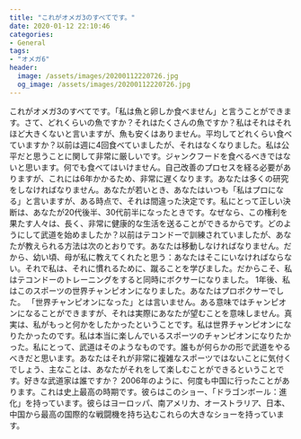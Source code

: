 ```yaml
---
title: "これがオメガ3のすべてです。"
date: 2020-01-12 22:10:46
categories:
- General
tags:
- "オメガ6"
header:
  image: /assets/images/20200112220726.jpg
  og_image: /assets/images/20200112220726.jpg
---
```


これがオメガ3のすべてです。「私は魚と卵しか食べません」と言うことができます。さて、どれくらいの魚ですか？それはたくさんの魚ですか？私はそれはそれほど大きくないと言いますが、魚も安くはありません。平均してどれくらい食べていますか？以前は週に4回食べていましたが、それはなくなりました。私は公平だと思うことに関して非常に厳しいです。ジャンクフードを食べるべきではないと思います。何でも食べてはいけません。自己改善のプロセスを経る必要がありますが、これには6年かかるため、非常に遅くなります。あなたは多くの研究をしなければなりません。あなたが若いとき、あなたはいつも「私はプロになる」と言いますが、ある時点で、それは間違った決定です。私にとって正しい決断は、あなたが20代後半、30代前半になったときです。なぜなら、この権利を果たす人々は、長く、非常に健康的な生活を送ることができるからです。どのようにして武道を始めましたか？以前はテコンドーで訓練されていましたが、あなたが教えられる方法は次のとおりです。あなたは移動しなければなりません。だから、幼い頃、母が私に教えてくれたと思う：あなたはそこにいなければならない。それで私は、それに慣れるために、蹴ることを学びました。だからこそ、私はテコンドーのトレーニングをすると同時にボクサーになりました。 1年後、私はこのスポーツの世界チャンピオンになりました。あなたはプロボクサーでした。 「世界チャンピオンになった」とは言いません。ある意味ではチャンピオンになることができますが、それは実際にあなたが望むことを意味しません。真実は、私がもっと何かをしたかったということです。私は世界チャンピオンになりたかったのです。私は本当に楽しんでいるスポーツのチャンピオンになりたかった。私にとって、武道はそのようなものです。誰もが何らかの形で武道をやるべきだと思います。あなたはそれが非常に複雑なスポーツではないことに気付くでしょう、主なことは、あなたがそれをして楽しむことができるということです。好きな武道家は誰ですか？ 2006年のように、何度も中国に行ったことがあります。これは史上最高の時期です。彼らはこのショー、「ドラゴンボール：進化」を持っています。彼らはヨーロッパ、南アメリカ、オーストラリア、日本、中国から最高の国際的な戦闘機を持ち込むこれらの大きなショーを持っています。
